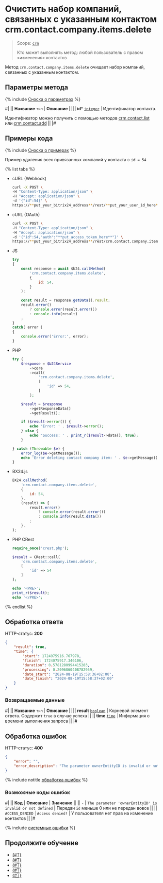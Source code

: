 # Очистить набор компаний, связанных с указанным контактом crm.contact.company.items.delete

> Scope: [`crm`](../../../scopes/permissions.md)
>
> Кто может выполнять метод: любой пользователь с правом «изменения» контактов

Метод `crm.contact.company.items.delete` очищает набор компаний, связанных с указанным контактом.

## Параметры метода

{% include [Сноска о параметрах](../../../../_includes/required.md) %}

#|
|| **Название**
`тип` | **Описание** ||
|| **id***
[`integer`][1] | Идентификатор контакта.

Идентификатор можно получить с помощью методов [crm.contact.list](../crm-contact-list.md) или [crm.contact.add](../crm-contact-add.md) ||
|#

## Примеры кода

{% include [Сноска о примерах](../../../../_includes/examples.md) %}

Пример удаления всех привязанных компаний у контакта с `id = 54`

{% list tabs %}

- cURL (Webhook)

    ```bash
    curl -X POST \
    -H "Content-Type: application/json" \
    -H "Accept: application/json" \
    -d '{"id":54}' \
    https://**put_your_bitrix24_address**/rest/**put_your_user_id_here**/**put_your_webbhook_here**/crm.contact.company.items.delete
    ```

- cURL (OAuth)

    ```bash
    curl -X POST \
    -H "Content-Type: application/json" \
    -H "Accept: application/json" \
    -d '{"id":54,"auth":"**put_access_token_here**"}' \
    https://**put_your_bitrix24_address**/rest/crm.contact.company.items.delete
    ```

- JS


    ```js
    try
    {
    	const response = await $b24.callMethod(
    		'crm.contact.company.items.delete',
    		{
    			id: 54,
    		}
    	);
    	
    	const result = response.getData().result;
    	result.error()
    		? console.error(result.error())
    		: console.info(result)
    	;
    }
    catch( error )
    {
    	console.error('Error:', error);
    }
    ```

- PHP


    ```php
    try {
        $response = $b24Service
            ->core
            ->call(
                'crm.contact.company.items.delete',
                [
                    'id' => 54,
                ]
            );
    
        $result = $response
            ->getResponseData()
            ->getResult();
    
        if ($result->error()) {
            echo 'Error: ' . $result->error();
        } else {
            echo 'Success: ' . print_r($result->data(), true);
        }
    
    } catch (Throwable $e) {
        error_log($e->getMessage());
        echo 'Error deleting contact company item: ' . $e->getMessage();
    }
    ```

- BX24.js

    ```js
    BX24.callMethod(
        'crm.contact.company.items.delete',
        {
            id: 54,
        },
        (result) => {
            result.error()
                ? console.error(result.error())
                : console.info(result.data())
            ;
        },
    );
    ```

- PHP CRest

    ```php
    require_once('crest.php');

    $result = CRest::call(
        'crm.contact.company.items.delete',
        [
            'id' => 54
        ]
    );

    echo '<PRE>';
    print_r($result);
    echo '</PRE>';
    ```

{% endlist %}

## Обработка ответа

HTTP-статус: **200**

```json
{
    "result": true,
    "time": {
        "start": 1724075916.767978,
        "finish": 1724075917.346106,
        "duration": 0.5781280994415283,
        "processing": 0.2096860408782959,
        "date_start": "2024-08-19T15:58:36+02:00",
        "date_finish": "2024-08-19T15:58:37+02:00"
    }
}
```

### Возвращаемые данные

#|
|| **Название**
`тип` | **Описание** ||
|| **result**
[`boolean`][1] | Корневой элемент ответа. Содержит `true` в случае успеха ||
|| **time**
[`time`][1] | Информация о времени выполнения запроса ||
|#

## Обработка ошибок

HTTP-статус: **400**

```json
{
    "error": "",
    "error_description": "The parameter ownerEntityID is invalid or not defined."
}
```

{% include notitle [обработка ошибок](../../../../_includes/error-info.md) %}

### Возможные коды ошибок

#|
|| **Код** | **Описание** | **Значение** ||
|| `-`     | `The parameter 'ownerEntityID' is invalid or not defined` | Передан `id` меньше 0 или не передан вовсе ||
|| `ACCESS_DENIED` | `Access denied!` | У пользователя нет прав на изменение контактов ||
|#

{% include [системные ошибки](../../../../_includes/system-errors.md) %}

## Продолжите обучение

- [{#T}](./crm-contact-company-add.md)
- [{#T}](./crm-contact-company-delete.md)
- [{#T}](./crm-contact-company-fields.md)
- [{#T}](./crm-contact-company-items-get.md)
- [{#T}](./crm-contact-company-items-set.md)

[1]: ../../../data-types.md